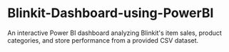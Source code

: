 # Blinkit-Dashboard-using-PowerBI
An interactive Power BI dashboard analyzing Blinkit's item sales, product categories, and store performance from a provided CSV dataset.
